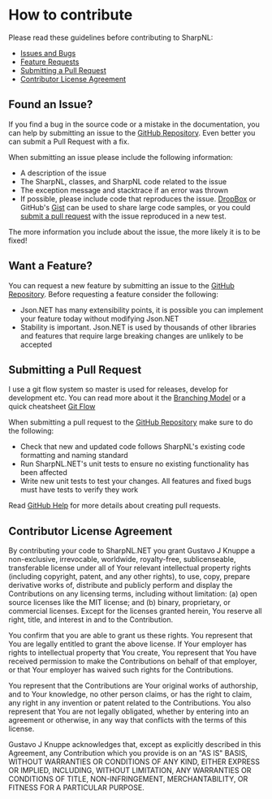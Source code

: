 # How to contribute

Please read these guidelines before contributing to SharpNL:

 - [Issues and Bugs](#issue)
 - [Feature Requests](#feature)
 - [Submitting a Pull Request](#pullrequest)
 - [Contributor License Agreement](#cla)

## <a name="issue"></a> Found an Issue?

If you find a bug in the source code or a mistake in the documentation, you can help by
submitting an issue to the [GitHub Repository][github]. Even better you can submit a Pull Request
with a fix.

When submitting an issue please include the following information:

- A description of the issue
- The SharpNL, classes, and SharpNL code related to the issue
- The exception message and stacktrace if an error was thrown
- If possible, please include code that reproduces the issue. [DropBox][dropbox] or GitHub's
[Gist][gist] can be used to share large code samples, or you could
[submit a pull request](#pullrequest) with the issue reproduced in a new test.

The more information you include about the issue, the more likely it is to be fixed!


## <a name="feature"></a> Want a Feature?

You can request a new feature by submitting an issue to the [GitHub Repository][github]. Before
requesting a feature consider the following:

- Json.NET has many extensibility points, it is possible you can implement your feature today without
modifying Json.NET
- Stability is important. Json.NET is used by thousands of other libraries and features that require
large breaking changes are unlikely to be accepted


## <a name="pullrequest"></a> Submitting a Pull Request

I use a git flow system so master is used for releases, develop for development etc. You can read
more about it the [Branching Model] or a quick cheatsheet [Git Flow]

When submitting a pull request to the [GitHub Repository][github] make sure to do the following:

- Check that new and updated code follows SharpNL's existing code formatting and naming standard
- Run SharpNL.NET's unit tests to ensure no existing functionality has been affected
- Write new unit tests to test your changes. All features and fixed bugs must have tests to verify
they work

Read [GitHub Help][pullrequesthelp] for more details about creating pull requests.

## <a name="cla"></a> Contributor License Agreement

By contributing your code to SharpNL.NET you grant Gustavo J Knuppe a non-exclusive, irrevocable, worldwide,
royalty-free, sublicenseable, transferable license under all of Your relevant intellectual property rights
(including copyright, patent, and any other rights), to use, copy, prepare derivative works of, distribute and
publicly perform and display the Contributions on any licensing terms, including without limitation:
(a) open source licenses like the MIT license; and (b) binary, proprietary, or commercial licenses. Except for the
licenses granted herein, You reserve all right, title, and interest in and to the Contribution.

You confirm that you are able to grant us these rights. You represent that You are legally entitled to grant the
above license. If Your employer has rights to intellectual property that You create, You represent that You have
received permission to make the Contributions on behalf of that employer, or that Your employer has waived such
rights for the Contributions.

You represent that the Contributions are Your original works of authorship, and to Your knowledge, no other person
claims, or has the right to claim, any right in any invention or patent related to the Contributions. You also
represent that You are not legally obligated, whether by entering into an agreement or otherwise, in any way that
conflicts with the terms of this license.

Gustavo J Knuppe acknowledges that, except as explicitly described in this Agreement, any Contribution which
you provide is on an "AS IS" BASIS, WITHOUT WARRANTIES OR CONDITIONS OF ANY KIND, EITHER EXPRESS OR IMPLIED,
INCLUDING, WITHOUT LIMITATION, ANY WARRANTIES OR CONDITIONS OF TITLE, NON-INFRINGEMENT, MERCHANTABILITY, OR FITNESS
FOR A PARTICULAR PURPOSE.


[Branching Model]: http://nvie.com/posts/a-successful-git-branching-model/
[Git Flow]: https://danielkummer.github.io/git-flow-cheatsheet/
[github]: https://github.com/knuppe/SharpNL
[dropbox]: https://www.dropbox.com
[gist]: https://gist.github.com
[pullrequesthelp]: https://help.github.com/articles/using-pull-requests
